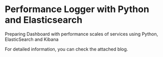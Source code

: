 # Performance Logger with Python and Elasticsearch 

Preparing Dashboard with performance scales of services using Python, ElasticSearch and Kibana

For detailed information, you can check the attached blog.
